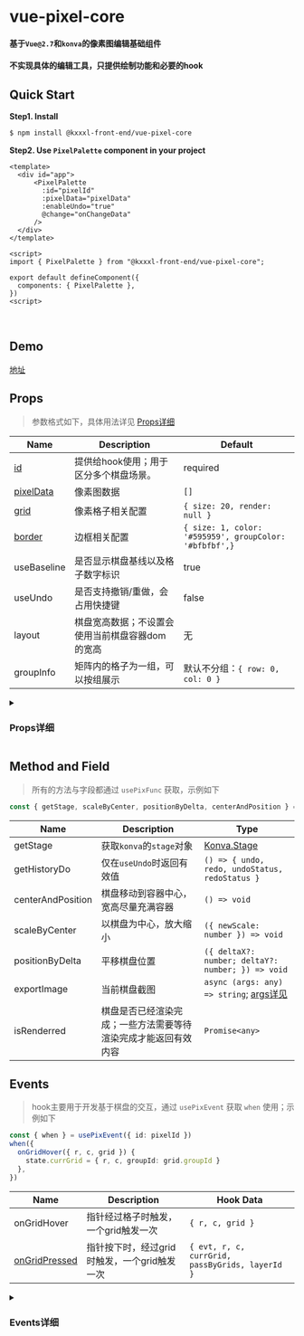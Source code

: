 # vue-pixel-core

#### 基于`Vue@2.7`和`konva`的像素图编辑基础组件
#### 不实现具体的编辑工具，只提供绘制功能和必要的hook

## Quick Start

**Step1. Install**

```bash
$ npm install @kxxxl-front-end/vue-pixel-core
```

**Step2. Use `PixelPalette` component in your project**

```
<template>
  <div id="app">
      <PixelPalette
        :id="pixelId"
        :pixelData="pixelData"
        :enableUndo="true"
        @change="onChangeData"
      />
  </div>
</template>

<script>
import { PixelPalette } from "@kxxxl-front-end/vue-pixel-core";

export default defineComponent({
  components: { PixelPalette },
})
<script>
```

<br/>

## Demo

[地址](https://kxxxlfe.github.io/vue-pixel-core/)

## Props

> 参数格式如下，具体用法详见 [Props详细](#props-head)

| Name                        | Description                                    | Default                                                |
|-----------------------------|------------------------------------------------|--------------------------------------------------------|
| [id](#api-id)               | 提供给hook使用；用于区分多个棋盘场景。           | required                                               |
| [pixelData](#api-pixelData) | 像素图数据                                     | `[]`                                                   |
| [grid](#api-grid)           | 像素格子相关配置                               | `{ size: 20, render: null }`                           |
| [border](#api-border)       | 边框相关配置                                   | `{ size: 1, color: '#595959', groupColor: '#bfbfbf',}` |
| useBaseline                 | 是否显示棋盘基线以及格子数字标识               | true                                                   |
| useUndo                     | 是否支持撤销/重做，会占用快捷键                 | false                                                  |
| layout                      | 棋盘宽高数据；不设置会使用当前棋盘容器dom的宽高 | 无                                                     |
| groupInfo                   | 矩阵内的格子为一组，可以按组展示                | 默认不分组：`{ row: 0, col: 0 }`                        |

<details>

<summary id="props-head"><h3>Props详细</h3></summary>

<section id="api-id">
  <h4>id</h4>

  ```typescript
  import { usePixFunc, usePixEvent } from '@kxxxl-front-end/vue-pixel-core'

  const { getStage, scaleByCenter, centerAndPosition } = usePixFunc({ id: pixelId })
  const { when } = usePixEvent({ id: pixelId })
  ```
</section>

<section id="api-pixelData">
 <h4>pixelData</h4>

  - 为了实现多层编辑，需要一个3维数组格式如下
  - [样例数据](https://github.com/kxxxlfe/vue-pixel-core/blob/main/platforms/examples/data.json)

  ```typescript
  // 每个格子数据
  interface PixelGridData {
    color?: string // 当前格子色值
    disabled?: boolean // 格子是否可以编辑
    [key: string]: any // 可以添加自定义字段，用于自定义格子渲染
  }

  // 每一层数据
  interface PixelLayerData {
    id: string
    name: string
    zIndex: number
    grids: PixelGridData[][]
  }

  // pixelData格式
  type PixelData = PixelLayerData[]
  ```
  
  - [样例数据](https://github.com/kxxxlfe/vue-pixel-core/blob/main/examples/data.json)
</section>

<section id="api-grid">
  <h4>grid</h4>

  - demo
  
  ```html
    <PixelPalette
      :id="pixelId"
      :pixelData="pixelData"
      :grid="{ size: 20, render: CustomGrid }"
    />
  ```

  - 说明
    - size: 格子尺寸
    - render: 传递一个vue组件，用于自定义渲染每一个格子

  - render实例

  ```typescript

  <template>
    <KGroup :width="gridSize" :height="gridSize">
      <KRect :config="rectConfig" :x="0" :y="0" :width="gridSize" :height="gridSize" />
      <KText v-if="grid.colorIdx" :config="{ x: 18, y: 18, align: 'right', fill: '#fff'}" />
      <KImage v-if="grid.isQuill" :config="{ x: 18, y: 18, image: quillImage }" />
    </KGroup>
  </template>

  <script lang="ts">
  // 自定义树形，支持自定义节点
  import { PropType, computed, defineComponent, ref } from 'vue'
  import { KonvaComps, PixelGridData } from '@kxxxl-front-end/vue-pixel-core'

  import quillPng from './quill.png'
  const quillImage = new Image()
  quillImage.src = quillPng // konva要求传递的image数据

  const { KText, KGroup, KRect, KImage } = KonvaComps

  export default defineComponent({
    name: 'CustomGrid',
    components: { KText, KGroup, KRect, KImage },
    props: {
      grid: { type: Object as PropType<PixelGridData>, required: true }, // 当前渲染的格子
      isHover: Boolean, // 指针是否经过格子
      // 格子所在行列数
      row: { type: Number, required: true }, 
      col: { type: Number, required: true },
    },
    setup(props, { emit }) {

      return { quillImage }
    },
  })
  </script>

  ```
</section>

</details>

## Method and Field

> 所有的方法与字段都通过 `usePixFunc` 获取，示例如下

```typescript
const { getStage, scaleByCenter, positionByDelta, centerAndPosition } = usePixFunc({ id: pixelId })
```

| Name              | Description                                                   | Type                                                                                                  |
|-------------------|---------------------------------------------------------------|-------------------------------------------------------------------------------------------------------|
| getStage          | 获取`konva`的`stage`对象                                      | [Konva.Stage](https://konvajs.org/docs/overview.html)                                                 |
| getHistoryDo      | 仅在`useUndo`时返回有效值                                     | `() => { undo, redo, undoStatus, redoStatus }`                                                        |
| centerAndPosition | 棋盘移动到容器中心，宽高尽量充满容器                           | `() => void`                                                                                          |
| scaleByCenter     | 以棋盘为中心，放大缩小                                         | `({ newScale: number }) => void`                                                                      |
| positionByDelta   | 平移棋盘位置                                                  | `({ deltaX?: number; deltaY?: number; }) => void`                                                     |
| exportImage       | 当前棋盘截图                                                  | `async (args: any) => string`; [args详见](https://konvajs.org/api/Konva.Group.html#toDataURL__anchor) |
| isRenderred       | 棋盘是否已经渲染完成；一些方法需要等待渲染完成才能返回有效内容 | `Promise<any>`                                                                                        |

## Events

> hook主要用于开发基于棋盘的交互，通过 `usePixEvent` 获取 `when` 使用；示例如下

```typescript
const { when } = usePixEvent({ id: pixelId })
when({
  onGridHover({ r, c, grid }) {
    state.currGrid = { r, c, groupId: grid.groupId }
  },
})
```

| Name                                  | Description                                | Hook Data                                       |
|---------------------------------------|--------------------------------------------|-------------------------------------------------|
| onGridHover                           | 指针经过格子时触发，一个grid触发一次        | `{ r, c, grid }`                                |
| [onGridPressed](#event-onGridPressed) | 指针按下时，经过grid时触发，一个grid触发一次 | `{ evt, r, c, currGrid, passByGrids, layerId }` |

<details>

<summary id="props-head"><h3>Events详细</h3></summary>

<section id="event-onGridPressed">
  <h4>onGridPressed</h4> 
  
  - 参数说明

  ```typescript
  type GridPressedParams = {
    evt: PointerEvent; // 原始事件
    r: number; // 格子行列数
    c: number;
    currGrid: PixelGridData; // 当前触发的格子数据
    layerId: string | number; // 当前触发的格子所在layer
    passGrids: PixelGridData[]; // 本次按下后，已经过的格子数组
  };
  ```

  - 画笔实现范例

  ```typescript
  const { when } = usePixEvent({ id: pixelId })

  when({
    onGridPressed({ evt, r, c, currGrid, passByGrids, layerId }) {
      currGrid.color = toolForm.value.color
    },
  })
  ```

  - [其他工具示例-stackblitz](https://stackblitz.com/~/github.com/kxxxlfe/vue-pixel-core?file=platforms/examples/App.vue)
</section>

